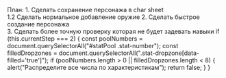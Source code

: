 План:
    1. Сделать сохранение персонажа в char sheet  
        1.2 Сделать нормальное добавление оружие
    2. Сделать быстрое создание персонажа  
    3. Сделать более точную проверку которая не будет задевать навыки 
    if (this.currentStep === 2) {
            const poolNumbers = document.querySelectorAll("#statPool .stat-number");
            const filledDropzones = document.querySelectorAll(".stat-dropzone[data-filled='true']");
            if (poolNumbers.length > 0 || filledDropzones.length < 8) {
                alert("Распределите все числа по характеристикам");
                return false;
            }
        } 